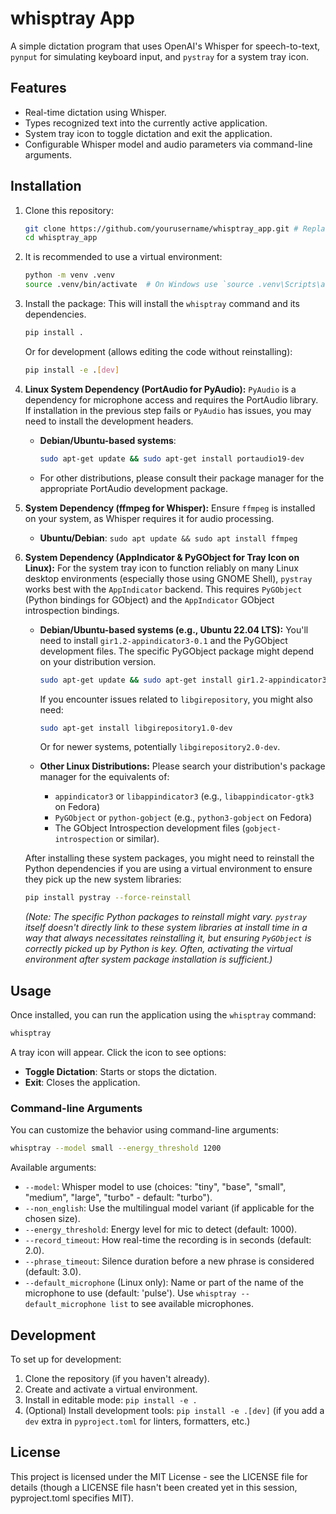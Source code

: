# whisptray App

A simple dictation program that uses OpenAI's Whisper for speech-to-text, 
`pynput` for simulating keyboard input, and `pystray` for a system tray icon.

## Features

- Real-time dictation using Whisper.
- Types recognized text into the currently active application.
- System tray icon to toggle dictation and exit the application.
- Configurable Whisper model and audio parameters via command-line arguments.

## Installation

1. Clone this repository:
   ```bash
   git clone https://github.com/yourusername/whisptray_app.git # Replace with your repo URL
   cd whisptray_app
   ```

2. It is recommended to use a virtual environment:
   ```bash
   python -m venv .venv
   source .venv/bin/activate  # On Windows use `source .venv\Scripts\activate`
   ```

3. Install the package:
   This will install the `whisptray` command and its dependencies.
   ```bash
   pip install .
   ```
   Or for development (allows editing the code without reinstalling):
   ```bash
   pip install -e .[dev]
   ```

4. **Linux System Dependency (PortAudio for PyAudio):**
   `PyAudio` is a dependency for microphone access and requires the PortAudio library. If installation in the previous step fails or `PyAudio` has issues, you may need to install the development headers.
   - **Debian/Ubuntu-based systems**:
     ```bash
     sudo apt-get update && sudo apt-get install portaudio19-dev
     ```
   - For other distributions, please consult their package manager for the appropriate PortAudio development package.

5. **System Dependency (ffmpeg for Whisper):**
   Ensure `ffmpeg` is installed on your system, as Whisper requires it for audio processing.
   - **Ubuntu/Debian**: `sudo apt update && sudo apt install ffmpeg`


6. **System Dependency (AppIndicator & PyGObject for Tray Icon on Linux):**
   For the system tray icon to function reliably on many Linux desktop environments (especially those using GNOME Shell), `pystray` works best with the `AppIndicator` backend. This requires `PyGObject` (Python bindings for GObject) and the `AppIndicator` GObject introspection bindings.

   - **Debian/Ubuntu-based systems (e.g., Ubuntu 22.04 LTS):**
     You'll need to install `gir1.2-appindicator3-0.1` and the PyGObject development files. The specific PyGObject package might depend on your distribution version.
     ```bash
     sudo apt-get update && sudo apt-get install gir1.2-appindicator3-0.1 python3-gi python3-gi-cairo gir1.2-gtk-3.0
     ```
     If you encounter issues related to `libgirepository`, you might also need:
     ```bash
     sudo apt-get install libgirepository1.0-dev
     ```
     Or for newer systems, potentially `libgirepository2.0-dev`.

   - **Other Linux Distributions:**
     Please search your distribution's package manager for the equivalents of:
       - `appindicator3` or `libappindicator3` (e.g., `libappindicator-gtk3` on Fedora)
       - `PyGObject` or `python-gobject` (e.g., `python3-gobject` on Fedora)
       - The GObject Introspection development files (`gobject-introspection` or similar).

   After installing these system packages, you might need to reinstall the Python dependencies if you are using a virtual environment to ensure they pick up the new system libraries:
   ```bash
   pip install pystray --force-reinstall
   ```
   *(Note: The specific Python packages to reinstall might vary. `pystray` itself doesn't directly link to these system libraries at install time in a way that always necessitates reinstalling it, but ensuring `PyGObject` is correctly picked up by Python is key. Often, activating the virtual environment *after* system package installation is sufficient.)*

## Usage

Once installed, you can run the application using the `whisptray` command:

```bash
whisptray
```

A tray icon will appear. Click the icon to see options:
- **Toggle Dictation**: Starts or stops the dictation.
- **Exit**: Closes the application.

### Command-line Arguments

You can customize the behavior using command-line arguments:

```bash
whisptray --model small --energy_threshold 1200
```

Available arguments:
- `--model`: Whisper model to use (choices: "tiny", "base", "small", "medium", "large", "turbo" - default: "turbo").
- `--non_english`: Use the multilingual model variant (if applicable for the chosen size).
- `--energy_threshold`: Energy level for mic to detect (default: 1000).
- `--record_timeout`: How real-time the recording is in seconds (default: 2.0).
- `--phrase_timeout`: Silence duration before a new phrase is considered (default: 3.0).
- `--default_microphone` (Linux only): Name or part of the name of the microphone to use (default: 'pulse'). Use `whisptray --default_microphone list` to see available microphones.

## Development

To set up for development:

1. Clone the repository (if you haven't already).
2. Create and activate a virtual environment.
3. Install in editable mode: `pip install -e .`
4. (Optional) Install development tools: `pip install -e .[dev]` (if you add a `dev` extra in `pyproject.toml` for linters, formatters, etc.)

## License

This project is licensed under the MIT License - see the LICENSE file for details (though a LICENSE file hasn't been created yet in this session, pyproject.toml specifies MIT). 